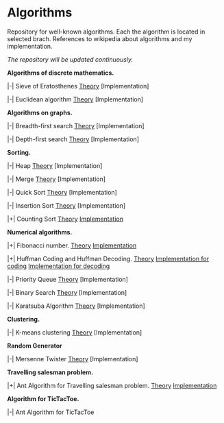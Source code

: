 # Algorithms

Repository for well-known algorithms.
Each the algorithm is located in selected brach.
References to wikipedia about algorithms and my implementation.

*The repository will be updated continuously.*

**Algorithms of discrete mathematics.**

|-| Sieve of Eratosthenes [Theory](https://en.wikipedia.org/wiki/Sieve_of_Eratosthenes) [Implementation]

|-| Euclidean algorithm [Theory](https://en.wikipedia.org/wiki/Euclidean_algorithm) [Implementation]

**Algorithms on graphs.**

|-| Breadth-first search [Theory](https://en.wikipedia.org/wiki/Breadth-first_search) [Implementation]

|-| Depth-first search [Theory](https://en.wikipedia.org/wiki/Depth-first_search) [Implementation]

**Sorting.**

|-| Heap [Theory](https://en.wikipedia.org/wiki/Heapsort) [Implementation]

|-| Merge [Theory](https://en.wikipedia.org/wiki/Merge_sort) [Implementation]

|-| Quick Sort [Theory](https://en.wikipedia.org/wiki/Quicksort) [Implementation]

|-| Insertion Sort [Theory](https://en.wikipedia.org/wiki/Insertion_sort) [Implementation]

|+| Counting Sort [Theory](https://en.wikipedia.org/wiki/Counting_sort) [Implementation](https://github.com/sergbelom/Algorithms/tree/CountingSort/CountingSort/CountingSort)

**Numerical algorithms.**

|+| Fibonacci number. [Theory](https://en.wikipedia.org/wiki/Fibonacci_number) [Implementation](https://github.com/sergbelom/Algorithms/tree/FibonacciNumbers/FibonacciNumbers/FibonacciNumbers)

|+| Huffman Coding and Huffman Decoding. [Theory](https://en.wikipedia.org/wiki/Huffman_coding) [Implementation for coding](https://github.com/sergbelom/Algorithms/tree/HuffmanCoding/HuffmanCoding/HuffmanCoding) [Implementation for decoding](https://github.com/sergbelom/Algorithms/tree/HuffmanDecoding/HuffmanDeconing/HuffmanDeconing)

|-| Priority Queue [Theory](https://en.wikipedia.org/wiki/Priority_queue) [Implementation]

|-| Binary Search [Theory](https://en.wikipedia.org/wiki/Binary_search_algorithm) [Implementation]

|-| Karatsuba Algorithm [Theory](https://en.wikipedia.org/wiki/Karatsuba_algorithm) [Implementation]

**Clustering.**

|-| K-means clustering [Theory](https://en.wikipedia.org/wiki/K-means_clustering) [Implementation]

**Random Generator**

|-| Mersenne Twister [Theory](https://en.wikipedia.org/wiki/Mersenne_Twister) [Implementation]

**Travelling salesman problem.**

|+| Ant Algorithm for Travelling salesman problem. [Theory](https://en.wikipedia.org/wiki/Ant_colony_optimization_algorithms) [Implementation](https://github.com/sergbelom/Algorithms/tree/AntAlgorithm/AntAlgorithmForSalesmenTask/AntAlgorithmForSalesmenTask)

**Algorithm for TicTacToe.**

|-| Ant Algorithm for TicTacToe

